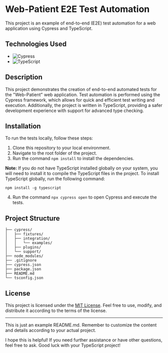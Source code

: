 # Web-Patient E2E Test Automation

This project is an example of end-to-end (E2E) test automation for a web application using Cypress and TypeScript.

## Technologies Used

- ![Cypress](https://img.shields.io/badge/Cypress-12.17.3-04C38E?style=flat-square&logo=cypress&logoColor=white)
- ![TypeScript](https://img.shields.io/badge/TypeScript-5.1.3-3178C6?style=flat-square&logo=typescript&logoColor=white)

## Description

This project demonstrates the creation of end-to-end automated tests for the "Web-Patient" web application. Test automation is performed using the Cypress framework, which allows for quick and efficient test writing and execution. Additionally, the project is written in TypeScript, providing a safer development experience with support for advanced type checking.

## Installation

To run the tests locally, follow these steps:

1. Clone this repository to your local environment.
2. Navigate to the root folder of the project.
3. Run the command `npm install` to install the dependencies.

**Note:** If you do not have TypeScript installed globally on your system, you will need to install it to compile the TypeScript files in the project. To install TypeScript globally, run the following command:

```
npm install -g typescript
```

4. Run the command `npx cypress open` to open Cypress and execute the tests.

## Project Structure

```
├── cypress/
│   ├── fixtures/
│   ├── integration/
│   │   └── examples/
│   ├── plugins/
│   └── support/
├── node_modules/
├── .gitignore
├── cypress.json
├── package.json
├── README.md
└── tsconfig.json
```

## License

This project is licensed under the [MIT License](https://opensource.org/licenses/MIT). Feel free to use, modify, and distribute it according to the terms of the license.

---

This is just an example README.md. Remember to customize the content and details according to your actual project.

I hope this is helpful! If you need further assistance or have other questions, feel free to ask. Good luck with your TypeScript project!